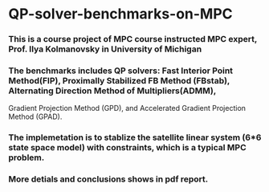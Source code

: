 # QP-solver-benchmarks-on-MPC

### This is a course project of MPC course instructed MPC expert, Prof. Ilya Kolmanovsky in University of Michigan
### The benchmarks includes QP solvers: Fast Interior Point Method(FIP), Proximally Stabilized FB Method (FBstab), Alternating Direction Method of Multipliers(ADMM),
Gradient Projection Method (GPD), and Accelerated Gradient Projection Method (GPAD).
### The implemetation is to stablize the satellite linear system (6*6 state space model) with constraints, which is a typical MPC problem. 
### More detials and conclusions shows in pdf report. 
